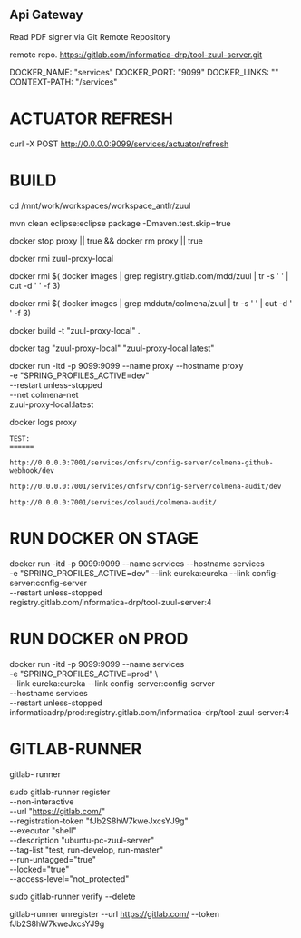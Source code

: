 Api Gateway
-----------------------------------

Read PDF signer via Git Remote Repository

remote repo. 
		https://gitlab.com/informatica-drp/tool-zuul-server.git
 
  DOCKER_NAME: "services"
  DOCKER_PORT: "9099"
  DOCKER_LINKS: ""
  CONTEXT-PATH: "/services"
		
ACTUATOR REFRESH
=================

curl -X POST  http://0.0.0.0:9099/services/actuator/refresh

BUILD
=====

cd /mnt/work/workspaces/workspace_antlr/zuul

mvn clean eclipse:eclipse package -Dmaven.test.skip=true

docker stop proxy || true && docker rm proxy || true

docker rmi zuul-proxy-local

docker rmi $( docker images | grep registry.gitlab.com/mdd/zuul | tr -s ' ' | cut -d ' ' -f 3)

docker rmi $( docker images | grep mddutn/colmena/zuul | tr -s ' ' | cut -d ' ' -f 3)

docker build -t "zuul-proxy-local" .

docker tag "zuul-proxy-local" "zuul-proxy-local:latest"
	
docker run -itd -p 9099:9099 --name proxy --hostname proxy \
-e "SPRING_PROFILES_ACTIVE=dev"  \
--restart unless-stopped \
--net colmena-net  \
zuul-proxy-local:latest


docker logs proxy


	TEST:
	======
	
	http://0.0.0.0:7001/services/cnfsrv/config-server/colmena-github-webhook/dev
	
	http://0.0.0.0:7001/services/cnfsrv/config-server/colmena-audit/dev
	
	http://0.0.0.0:7001/services/colaudi/colmena-audit/
		
RUN DOCKER ON STAGE
====================
		
docker run -itd -p 9099:9099 --name services --hostname services \
-e "SPRING_PROFILES_ACTIVE=dev" --link eureka:eureka --link config-server:config-server \
--restart unless-stopped \
registry.gitlab.com/informatica-drp/tool-zuul-server:4

		
RUN DOCKER oN PROD
====================
		
docker run -itd -p 9099:9099 --name services \
-e "SPRING_PROFILES_ACTIVE=prod" \  
--link eureka:eureka --link config-server:config-server \
--hostname services \
--restart unless-stopped \
informaticadrp/prod:registry.gitlab.com/informatica-drp/tool-zuul-server:4



GITLAB-RUNNER
=============


gitlab- runner

sudo gitlab-runner register \
  --non-interactive \
  --url "https://gitlab.com/" \
  --registration-token "fJb2S8hW7kweJxcsYJ9g" \
  --executor "shell" \
  --description "ubuntu-pc-zuul-server" \
  --tag-list "test, run-develop, run-master" \
  --run-untagged="true" \
  --locked="true" \
  --access-level="not_protected"
  
  sudo gitlab-runner verify --delete
  
 gitlab-runner unregister --url https://gitlab.com/ --token fJb2S8hW7kweJxcsYJ9g

		